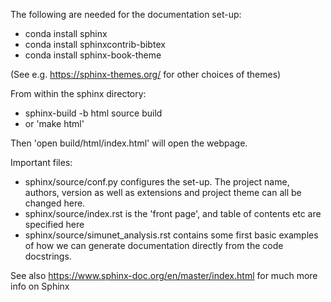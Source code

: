 The following are needed for the documentation set-up:

- conda install sphinx
- conda install sphinxcontrib-bibtex
- conda install sphinx-book-theme

(See e.g. https://sphinx-themes.org/ for other choices of themes)


From within the sphinx directory:

- sphinx-build -b html source build
- or 'make html'


Then 'open build/html/index.html' will open the webpage.


Important files:

- sphinx/source/conf.py configures the set-up.  The project name, authors, version as well as extensions and project theme can all be changed here.
- sphinx/source/index.rst is the 'front page', and table of contents etc are specified here
- sphinx/source/simunet_analysis.rst contains some first basic examples of how we can generate documentation directly from the code docstrings.


See also https://www.sphinx-doc.org/en/master/index.html for much more info on Sphinx
